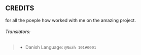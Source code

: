 ## CREDITS


for all the poeple how worked with me on the amazing project.


###### Translators:

> - Danish Language: `@Noah 101#0001`
